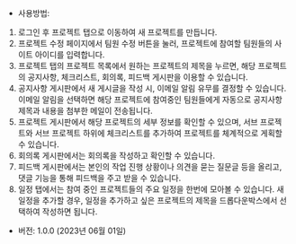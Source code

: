 


- 사용방법: 
1. 로그인 후 프로젝트 탭으로 이동하여 새 프로젝트를 만듭니다.
2. 프로젝트 수정 페이지에서 팀원 수정 버튼을 눌러, 프로젝트에 참여할 팀원들의 사이트 아이디를 입력합니다.
3. 프로젝트 탭의 프로젝트 목록에서 원하는 프로젝트의 제목을 누르면, 해당 프로젝트의 공지사항, 체크리스트, 회의록, 피드백 게시판을 이용할 수 있습니다.
4. 공지사항 게시판에서 새 게시글을 작성 시, 이메일 알림 유무를 결정할 수 있습니다. 이메일 알림을 선택하면 해당 프로젝트에 참여중인 팀원들에게 자동으로 공지사항 제목과 내용을 첨부한 메일이 전송됩니다.
5. 프로젝트 게시판에서 해당 프로젝트의 세부 정보를 확인할 수 있으며, 서브 프로젝트와 서브 프로젝트 하위에 체크리스트를 추가하여 프로젝트를 체계적으로 게획할 수 있습니다.
6. 회의록 게시판에서는 회의록을 작성하고 확인할 수 있습니다.
7. 피드백 게시판에서는 본인의 작업 진행 상황이나 의견을 묻는 질문글 등을 올리고, 댓글 기능을 통해 피드백을 주고 받을 수 있습니다.
8. 일정 탭에서는 참여 중인 프로젝트들의 주요 일정을 한번에 모아볼 수 있습니다. 새 일정을 추가할 경우, 일정을 추가하고 싶은 프로젝트의 제목을 드롭다운박스에서 선택하여 작성하면 됩니다.



- 버전: 1.0.0 (2023년 06월 01일)

